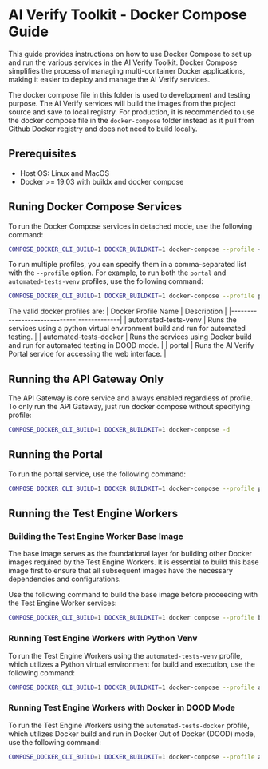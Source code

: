 # AI Verify Toolkit - Docker Compose Guide

This guide provides instructions on how to use Docker Compose to set up and run the various services in the AI Verify Toolkit. Docker Compose simplifies the process of managing multi-container Docker applications, making it easier to deploy and manage the AI Verify services.

The docker compose file in this folder is used to development and testing purpose. The AI Verify services will build the images from the project source and save to local registry. For production, it is recommended to use the docker compose file in the `docker-compose` folder instead as it pull from Github Docker registry and does not need to build locally.

## Prerequisites

- Host OS: Linux and MacOS
- Docker >= 19.03 with buildx and docker compose

## Runing Docker Compose Services
To run the Docker Compose services in detached mode, use the following command:
```sh
COMPOSE_DOCKER_CLI_BUILD=1 DOCKER_BUILDKIT=1 docker-compose --profile <profile name> up -d
```

To run multiple profiles, you can specify them in a comma-separated list with the `--profile` option. For example, to run both the `portal` and `automated-tests-venv` profiles, use the following command:
```sh
COMPOSE_DOCKER_CLI_BUILD=1 DOCKER_BUILDKIT=1 docker-compose --profile portal --profile automated-tests-venv up -d
```

The valid docker profiles are:
| Docker Profile Name         | Description |
|-----------------------------|-------------|
| automated-tests-venv        | Runs the services using a python virtual environment build and run for automated testing. |
| automated-tests-docker      | Runs the services using Docker build and run for automated testing in DOOD mode. |
| portal                      | Runs the AI Verify Portal service for accessing the web interface. |

## Running the API Gateway Only

The API Gateway is core service and always enabled regardless of profile. To only run the API Gateway, just run docker compose without specifying profile:

```sh
COMPOSE_DOCKER_CLI_BUILD=1 DOCKER_BUILDKIT=1 docker-compose -d
```

## Running the Portal

To run the portal service, use the following command:

```sh
COMPOSE_DOCKER_CLI_BUILD=1 DOCKER_BUILDKIT=1 docker-compose --profile portal up -d
```

## Running the Test Engine Workers

### Building the Test Engine Worker Base Image

The base image serves as the foundational layer for building other Docker images required by the Test Engine Workers. It is essential to build this base image first to ensure that all subsequent images have the necessary dependencies and configurations.

Use the following command to build the base image before proceeding with the Test Engine Worker services:

```sh
COMPOSE_DOCKER_CLI_BUILD=1 DOCKER_BUILDKIT=1 docker compose --profile build-only build
```

### Running Test Engine Workers with Python Venv

To run the Test Engine Workers using the `automated-tests-venv` profile, which utilizes a Python virtual environment for build and execution, use the following command:

```sh
COMPOSE_DOCKER_CLI_BUILD=1 DOCKER_BUILDKIT=1 docker-compose --profile automated-tests-venv up -d
```

### Running Test Engine Workers with Docker in DOOD Mode

To run the Test Engine Workers using the `automated-tests-docker` profile, which utilizes Docker build and run in Docker Out of Docker (DOOD) mode, use the following command:

```sh
COMPOSE_DOCKER_CLI_BUILD=1 DOCKER_BUILDKIT=1 docker-compose --profile automated-tests-docker up -d
```
